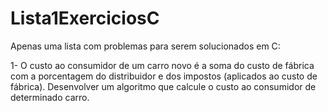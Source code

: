 # Lista1ExerciciosC
 Apenas uma lista com problemas para serem solucionados em C:

 1- O custo ao consumidor de um carro novo é a
soma do custo de fábrica com a porcentagem
do distribuidor e dos impostos (aplicados ao
custo de fábrica). Desenvolver um algoritmo
que calcule o custo ao consumidor de
determinado carro.
